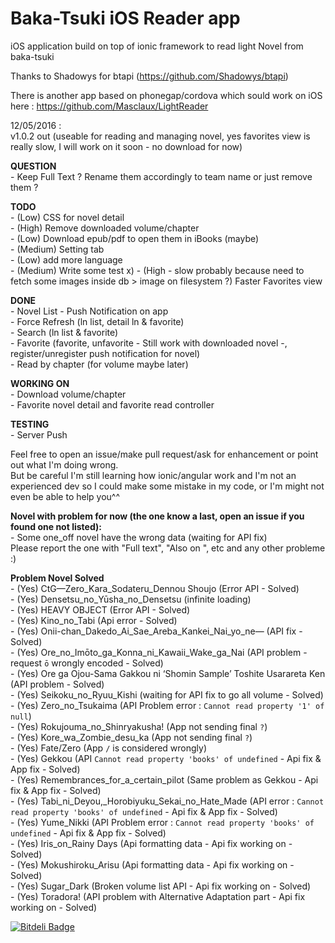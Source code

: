 # Baka-Tsuki iOS Reader app		

iOS application build on top of ionic framework to read light Novel from baka-tsuki

Thanks to Shadowys for btapi (https://github.com/Shadowys/btapi)

There is another app based on phonegap/cordova which sould work on iOS here : https://github.com/Masclaux/LightReader

12/05/2016 :			
v1.0.2 out (useable for reading and managing novel, yes favorites view is really slow, I will work on it soon - no download for now)				

**QUESTION**	
	- Keep Full Text ? Rename them accordingly to team name or just remove them ?

**TODO**    
	- (Low) CSS for novel detail    
	- (High) Remove downloaded volume/chapter    
	- (Low) Download epub/pdf to open them in iBooks (maybe)    
	- (Medium) Setting tab    
	- (Low) add more language		
	- (Medium) Write some test x)
	- (High - slow probably because need to fetch some images inside db > image on filesystem ?) Faster Favorites view			
	
**DONE**	
	- Novel List
	- Push Notification on app	
	- Force Refresh (ln list, detail ln & favorite)		
	- Search (ln list & favorite)	
	- Favorite (favorite, unfavorite - Still work with downloaded novel -, register/unregister push notification for novel)    	
	- Read by chapter (for volume maybe later)		
	
**WORKING ON**		
	- Download volume/chapter    	
	- Favorite novel detail and favorite read controller		
	
**TESTING**		
	- Server Push		
	
Feel free to open an issue/make pull request/ask for enhancement or point out what I'm doing wrong.    
But be careful I'm still learning how ionic/angular work and I'm not an experienced dev so I could make some mistake in my code, or I'm might not even be able to help you^^

**Novel with problem for now (the one know a last, open an issue if you found one not listed):**	
	- Some one_off novel have the wrong data (waiting for API fix)			 
	Please report the one with "Full text", "Also on ", etc and any other probleme :) 		

**Problem Novel Solved**		
	- (Yes) CtG—Zero_Kara_Sodateru_Dennou Shoujo (Error API - Solved)		
	- (Yes) Densetsu_no_Yūsha_no_Densetsu (infinite loading)		
	- (Yes) HEAVY OBJECT (Error API - Solved)		
	- (Yes) Kino_no_Tabi (Api error - Solved)		
	- (Yes) Onii-chan_Dakedo_Ai_Sae_Areba_Kankei_Nai_yo_ne— (API fix - Solved)		
	- (Yes) Ore_no_Imōto_ga_Konna_ni_Kawaii_Wake_ga_Nai (API problem - request `ō` wrongly encoded - Solved)	
	- (Yes) Ore ga Ojou-Sama Gakkou ni ‘Shomin Sample’ Toshite Usarareta Ken (API problem - Solved)		
	- (Yes) Seikoku_no_Ryuu_Kishi (waiting for API fix to go all volume - Solved)		
	- (Yes) Zero_no_Tsukaima (API Problem error : `Cannot read property '1' of null`)		
	- (Yes) Rokujouma_no_Shinryakusha! (App not sending final `?`)		
	- (Yes) Kore_wa_Zombie_desu_ka (App not sending final `?`)		
	- (Yes) Fate/Zero (App `/` is considered wrongly)		
	- (Yes) Gekkou (API `Cannot read property 'books' of undefined` - Api fix & App fix - Solved)		
	- (Yes) Remembrances_for_a_certain_pilot (Same problem as Gekkou - Api fix & App fix - Solved)		
	- (Yes) Tabi_ni_Deyou,_Horobiyuku_Sekai_no_Hate_Made (API error : `Cannot read property 'books' of undefined` - Api fix & App fix - Solved)		
	- (Yes) Yume_Nikki (API Problem error : `Cannot read property 'books' of undefined` - Api fix & App fix - Solved)			
	- (Yes) Iris_on_Rainy Days (Api formatting data - Api fix working on - Solved)		
	- (Yes) Mokushiroku_Arisu (Api formatting data - Api fix working on - Solved)		
	- (Yes) Sugar_Dark (Broken volume list API - Api fix working on - Solved)		
	- (Yes) Toradora! (API problem with Alternative Adaptation part - Api fix working on - Solved)		

	
[![Bitdeli Badge](https://d2weczhvl823v0.cloudfront.net/AzSiAz/ln-reader/trend.png)](https://bitdeli.com/free "Bitdeli Badge")